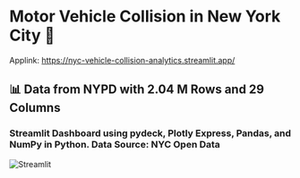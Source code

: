 # Motor Vehicle Collision in New York City 🗽

Applink: https://nyc-vehicle-collision-analytics.streamlit.app/

## 📊 Data from NYPD with 2.04 M Rows and 29 Columns

### Streamlit Dashboard using pydeck, Plotly Express, Pandas, and NumPy in Python. Data Source: NYC Open Data


![Streamlit](https://github.com/rzn-git/NYC_Vehicle_Collision_Analytics/assets/64501583/f5445871-246e-47e9-bc91-5b12033ff776)

